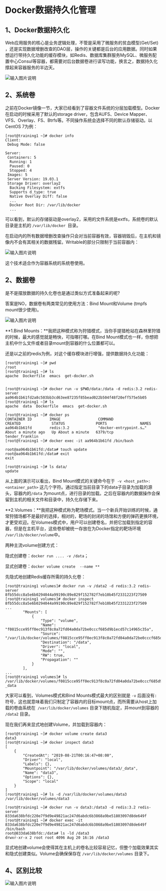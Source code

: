 # Docker数据持久化管理

## 1、Docker数据持久化

Web应用服务的核心是业务逻辑处理，不管是采用了微服务的贫血模型(Get/Set) ，还是实现数据增删改查的DAO层，操作的关键都是后台的应用数据。同时如果想运行带持久化功能的缓存模块，如Redis、数据库集群服务MySQL、微服务配置中心Consul等容器，都需要对后台数据卷进行读写功能，换言之，数据持久化撑起来容器服务的半边天。

![输入图片说明](../img/04.jpg)

## 2、系统卷

之前在Docker镜像一节，大家已经看到了容器文件系统的分层加载模型。Docker 在启动的时候采用了默认的storage driver，包含AUFS、Device Mapper、VFS、Overlay、FS、Btrfs等。不同操作系统会选择不同的默认存储驱动。以CentOS 7为例：

```
[root@training1 ~]# docker info
Client:
 Debug Mode: false

Server:
 Containers: 5
  Running: 1
  Paused: 0
  Stopped: 4
 Images: 5
 Server Version: 19.03.1
 Storage Driver: overlay2
  Backing Filesystem: extfs
  Supports d_type: true
  Native Overlay Diff: false
  ...
  Docker Root Dir: /var/lib/docker
  ...
```

可以看到，默认的存储驱动是overlay2，采用的文件系统是extfs，系统卷的默认目录是主机的 `/var/lib/docker `目录。

在启动内的所有数据增删改查操作只会对当前容器有效，容器销毁后，在主机和镜像内不会有其相关的数据残留。Writable的部分只限制于当前容器内：

![输入图片说明](../img/05.jpg)

这个技术适合作为容器系统的系统卷使用。

## 2、数据卷

是不是摆放数据的持久化卷也是通过类似方式准备起来的呢?

 答案是NO，数据卷有两类常见的使用方法：Bind Mount和Volume (tmpfs mount很少使用)。

![输入图片说明](../img/06.jpg)

**1.Bind Mounts：**我把这种模式称为狩猎模式，当你手提猎枪站在森林里狩猎的时候，最大的感觉就是畅快，可指哪打哪。在Bind Mount模式也一样，你想把主机中什么文件或者目录mount到容器的什么位置都可以。

还是以之前的redis为例，对这个缓存模块进行增强，提供数据持久化功能：

```
[root@training1 ~]# pwd
/root
[root@training1 ~]# ls
apache  Dockerfile  emacs  get-docker.sh


[root@training1 ~]# docker run -v $PWD/data:/data -d redis:3.2 redis-server
aa964b1b61fd2a8c503bb3cd63ee87235f85bead022b504f48f20eff575e5b05
[root@training1 ~]# ls
apache  data  Dockerfile  emacs  get-docker.sh

[root@training1 ~]# docker ps
CONTAINER ID        IMAGE                 COMMAND                  CREATED              STATUS              PORTS               NAMES
aa964b1b61fd        redis:3.2             "docker-entrypoint.s…"   About a minute ago   Up About a minute   6379/tcp            tender_franklin
[root@training1 ~]# docker exec -it aa964b1b61fd /bin/bash

root@aa964b1b61fd:/data# touch update
root@aa964b1b61fd:/data# exit
exit

[root@training1 ~]# ls data/
update
```

从上面的演示可以看出，Bind Mount模式的关键命今在于` -v <host_path>:<ontainer_path>` 这几个字符。通过指定当前目录下的data子目录为加载的源头，容器内的`/data` 为mount点，进行目录的加载。之后在容器内的数据操作会保留到主机的相关文件和目录中，持久化存储下来。

**2.Volumes：**我把这种模式称为靶场模式。当一个新兵开始训练的时候，通常狩猎场都不是最好的选择，相对的，靶场的封闭的场馆和方便的弹药更换环境，才更受欢迎。在Volumes模式中，用户可以创建卷名，并把它加载到指定的容器，但是在主机平台，这些卷却被统一存放在为Docker指定的靶场环境 `/var/lib/docker/volume`中。

两种主流volume创建方式：

隐式创建卷：`docker run .... -v /data`；

显式创建卷：`docker volume create  --name **`

先隐式地创建Redis缓存所需的持久化卷：

```
[root@training1 volumes]# docker run -v /data2 -d redis:3.2 redis-server
8fb55dcc8a5e6b0294044a99190c89e829f152782f7eb10b45f2331223f27509
[root@training1 volumes]# docker inspect 8fb55dcc8a5e6b0294044a99190c89e829f152782f7eb10b45f2331223f27509
...
        "Mounts": [
            {
                "Type": "volume",
                "Name": "f0815cce95ff0ec913f8c0a72fd04a0da72be0cccf685d9b1ecd57c14965c35a",
                "Source": "/var/lib/docker/volumes/f0815cce95ff0ec913f8c0a72fd04a0da72be0cccf685d9b1ecd57c14965c35a/_data",
                "Destination": "/data",
                "Driver": "local",
                "Mode": "",
                "RW": true,
                "Propagation": ""
            }
        ],
...
[root@training1 volumes]# ls /var/lib/docker/volumes/f0815cce95ff0ec913f8c0a72fd04a0da72be0cccf685d9b1ecd57c14965c35a
_data
```

大家可以看到，Volumes模式和Bind Mounts模式最大的区别就是  `-v` 后面没有`:`符号，这也就意味着我们只制定了容器内的目标mount点，而所需要从host上加载的卷由系统在` /var/lib/docker/volumes` 目录下随机指定，并mount到容器的 `/data2` 目录。

现在我们再来显式地创建Volume，并加载到容器内：

```
[root@training1 ~]# docker volume create data3
data3
[root@training1 ~]# docker inspect data3
[
    {
        "CreatedAt": "2019-08-21T00:16:47+08:00",
        "Driver": "local",
        "Labels": {},
        "Mountpoint": "/var/lib/docker/volumes/data3/_data",
        "Name": "data3",
        "Options": {},
        "Scope": "local"
    }
]
[root@training1 ~]# ls -d /var/lib/docker/volumes/data3
/var/lib/docker/volumes/data3

[root@training1 ~]# docker run -v data3:/data3 -d redis:3.2 redis-server
833da638bfdc220e7f9d9e49821ac247d6abdc6b3868a9be51803097d8de649f
[root@training1 ~]# docker exec -it 833da638bfdc220e7f9d9e49821ac247d6abdc6b3868a9be51803097d8de649f /bin/bash
root@833da638bfdc:/data# ls -ld /data3
drwxr-xr-x 2 root root 4096 Aug 20 16:16 /data3
```

显式地创建volume会使得其在主机上的卷名比较容易记忆，但整个加载效果其实和隐式创建类似。Volume会确保保存在 `/var/lib/docker/volumes` 目录下。

## 4、区别比较

![输入图片说明](../img/07.png)